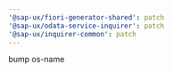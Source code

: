 ```yaml
---
'@sap-ux/fiori-generator-shared': patch
'@sap-ux/odata-service-inquirer': patch
'@sap-ux/inquirer-common': patch
---
```


bump os-name
